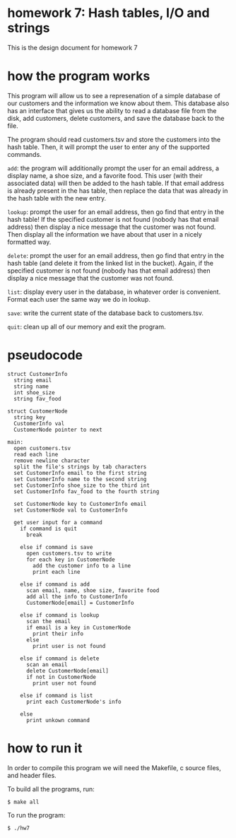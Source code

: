 
# homework 7: Hash tables, I/O and strings

This is the design document for homework 7

# how the program works

This program will allow us to see a represenation of a simple database of our customers and the information we know about them. This database also has an interface that gives us the ability to read a database file from the disk, add customers, delete customers, and save the database back to the file.

The program should read customers.tsv and store the customers into the hash table. Then, it will prompt the user to enter any of the supported commands.

`add`: the program will additionally prompt the user for an email address, a display name, a shoe size, and a favorite food. This user (with their associated data) will then be added to the hash table. If that email address is already present in the has table, then replace the data that was already in the hash table with the new entry.

`lookup`: prompt the user for an email address, then go find that entry in the hash table! If the specified customer is not found (nobody has that email address) then display a nice message that the customer was not found. Then display all the information we have about that user in a nicely formatted way.

`delete`: prompt the user for an email address, then go find that entry in the hash table (and delete it from the linked list in the bucket). Again, if the specified customer is not found (nobody has that email address) then display a nice message that the customer was not found.

`list`: display every user in the database, in whatever order is convenient. Format each user the same way we do in lookup.

`save`: write the current state of the database back to customers.tsv.

`quit`: clean up all of our memory and exit the program.

# pseudocode
```
struct CustomerInfo
  string email
  string name
  int shoe_size
  string fav_food

struct CustomerNode
  string key
  CustomerInfo val
  CustomerNode pointer to next

main:
  open customers.tsv
  read each line
  remove newline character
  split the file's strings by tab characters
  set CustomerInfo email to the first string
  set CustomerInfo name to the second string
  set CustomerInfo shoe_size to the third int
  set CustomerInfo fav_food to the fourth string

  set CustomerNode key to CustomerInfo email
  set CustomerNode val to CustomerInfo

  get user input for a command
    if command is quit
      break

    else if command is save
      open customers.tsv to write
      for each key in CustomerNode
        add the customer info to a line
        print each line

    else if command is add
      scan email, name, shoe size, favorite food
      add all the info to CustomerInfo
      CustomerNode[email] = CustomerInfo

    else if command is lookup
      scan the email
      if email is a key in CustomerNode
        print their info
      else
        print user is not found

    else if command is delete
      scan an email
      delete CustomerNode[email]
      if not in CustomerNode
        print user not found

    else if command is list
      print each CustomerNode's info

    else
      print unkown command
```

# how to run it

In order to compile this program we will need the Makefile, c source files, and header files.

To build all the programs, run:

`$ make all`

To run the program:

`$ ./hw7`


